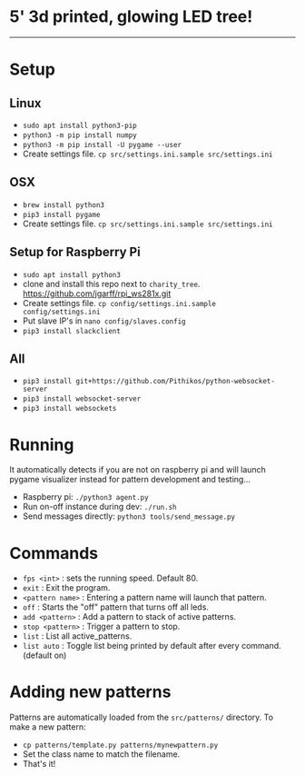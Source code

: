 # 5' 3d printed, glowing LED tree!

----------------------

# Setup

## Linux
- `sudo apt install python3-pip`
- `python3 -m pip install numpy`
- `python3 -m pip install -U pygame --user`
- Create settings file. `cp src/settings.ini.sample src/settings.ini`

## OSX
- `brew install python3`
- `pip3 install pygame`
- Create settings file. `cp src/settings.ini.sample src/settings.ini`

## Setup for Raspberry Pi
- `sudo apt install python3`
- clone and install this repo next to `charity_tree`. https://github.com/jgarff/rpi_ws281x.git
- Create settings file. `cp config/settings.ini.sample config/settings.ini`
- Put slave IP's in `nano config/slaves.config`
- `pip3 install slackclient`

## All
- `pip3 install git+https://github.com/Pithikos/python-websocket-server`
- `pip3 install websocket-server`
- `pip3 install websockets`


# Running
It automatically detects if you are not on raspberry pi and will launch
pygame visualizer instead for pattern development and testing...

- Raspberry pi: `./python3 agent.py`
- Run on-off instance during dev: `./run.sh`
- Send messages directly: `python3 tools/send_message.py`


# Commands
- `fps <int>` : sets the running speed. Default 80.
- `exit` : Exit the program.
- `<pattern name>` : Entering a pattern name will launch that pattern.
- `off` : Starts the "off" pattern that turns off all leds.
- `add <pattern>` : Add a pattern to stack of active patterns.
- `stop <pattern>` : Trigger a pattern to stop.
- `list` : List all active_patterns.
- `list auto` : Toggle list being printed by default after every command. (default on)


# Adding new patterns
Patterns are automatically loaded from the `src/patterns/` directory.
To make a new pattern:
- `cp patterns/template.py patterns/mynewpattern.py`
- Set the class name to match the filename.
- That's it!

